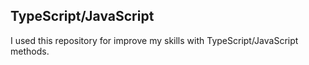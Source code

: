 ## TypeScript/JavaScript

I used this repository for improve my skills with TypeScript/JavaScript methods.
